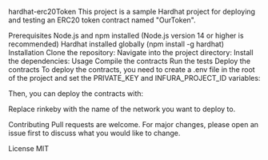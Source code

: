 hardhat-erc20Token
This project is a sample Hardhat project for deploying and testing an ERC20 token contract named "OurToken".

Prerequisites
Node.js and npm installed (Node.js version 14 or higher is recommended)
Hardhat installed globally (npm install -g hardhat)
Installation
Clone the repository:
Navigate into the project directory:
Install the dependencies:
Usage
Compile the contracts
Run the tests
Deploy the contracts
To deploy the contracts, you need to create a .env file in the root of the project and set the PRIVATE_KEY and INFURA_PROJECT_ID variables:

Then, you can deploy the contracts with:

Replace rinkeby with the name of the network you want to deploy to.

Contributing
Pull requests are welcome. For major changes, please open an issue first to discuss what you would like to change.

License
MIT